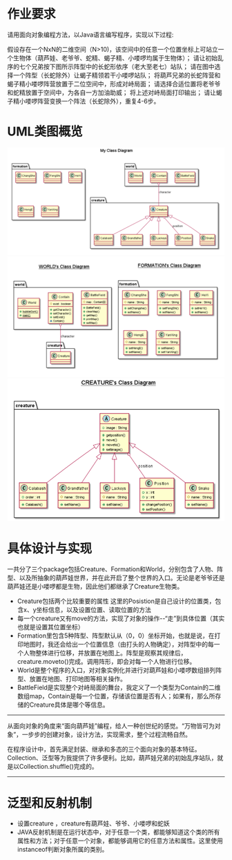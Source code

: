 # 作业要求
请用面向对象编程方法，以Java语言编写程序，实现以下过程:

假设存在一个NxN的二维空间（N>10)，该空间中的任意一个位置坐标上可站立一个生物体（葫芦娃、老爷爷、蛇精、蝎子精、小喽啰均属于生物体）；
请让初始乱序的七个兄弟按下图所示阵型中的长蛇形依序（老大至老七）站队；
请在图中选择一个阵型（长蛇除外）让蝎子精领若干小喽啰站队；
将葫芦兄弟的长蛇阵营和蝎子精小喽啰阵营放置于二位空间中，形成对峙局面；
请选择合适位置将老爷爷和蛇精放置于空间中，为各自一方加油助威；
将上述对峙局面打印输出；
请让蝎子精小喽啰阵营变换一个阵法（长蛇除外），重复4-6步。
# UML类图概览
![image](https://raw.githubusercontent.com/vivid555/img-folder/master/Uml1.png)
![image](https://raw.githubusercontent.com/vivid555/img-folder/master/UML2.png)
![image](https://raw.githubusercontent.com/vivid555/img-folder/master/UML3.png)
# 具体设计与实现
一共分了三个package包括Creature、Formation和World，分别包含了人物、阵型、以及所抽象的葫芦娃世界，并在此开启了整个世界的入口。无论是老爷爷还是葫芦娃还是小喽啰都是生物，因此他们都继承了Creature生物类。
- Creature包括两个比较重要的属性
 这里的Posistion是自己设计的位置类，包含x、y坐标信息，以及设置位置、读取位置的方法
- 每一个creature又有move的方法，实现了对象的操作--“走”到具体位置（其实也就是设置其位置坐标）
- Formation里包含5种阵型、阵型默认从（0，0）坐标开始，也就是说，在打印地图时，我还会给出一个位置信息（由打头的人物确定），对阵型中的每一个人物整体进行位移，并放置在地图上。阵型是观察其规律后，creature.moveto()完成。调用阵形，即会对每一个人物进行位移。
- World是整个程序的入口，对对象实例化并进行对葫芦娃和小喽啰数组排列阵型、放置在地图、打印地图等相关操作。
- BattleField是实现整个对峙局面的舞台，我定义了一个类型为Contain的二维数组map，Contain是每一个位置，存储该位置是否有人；如果有，那么所存储的Creature具体是哪个等信息。


---
从面向对象的角度来“面向葫芦娃”编程，给人一种创世纪的感觉。“万物皆可为对象”，一步步的创建对象，设计方法，实现需求，整个过程流畅自然。

在程序设计中，首先满足封装、继承和多态的三个面向对象的基本特征。Collection、泛型等为我提供了许多便利。比如，葫芦娃兄弟的初始乱序站队，就是以Collection.shuffle()完成的。

---
# 泛型和反射机制
- 设置creature <T> ，creature有葫芦娃、爷爷、小喽啰和蛇妖
- JAVA反射机制是在运行状态中，对于任意一个类，都能够知道这个类的所有属性和方法；对于任意一个对象，都能够调用它的任意方法和属性。这里使用instanceof判断对象所属的类别。


